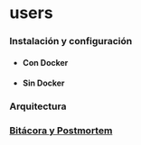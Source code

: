 # users

### Instalación y configuración

- #### Con Docker

- #### Sin Docker

### Arquitectura

### [Bitácora y Postmortem](https://edjeordjian.github.io/bitacora/)
